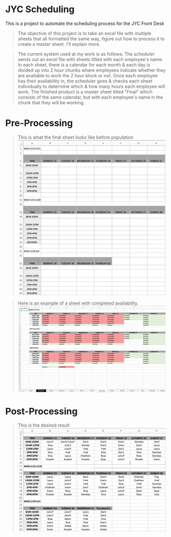 # JYC Scheduling
This is a project to automate the scheduling process for the JYC Front Desk 
> The objective of this project is to take an excel file with multiple sheets that all formatted the same way, figure out how to process it to create a master sheet. I'll explain more.

> The current system used at my work is as follows: The scheduler sends out an excel file with sheets titled with each employee's name. In each sheet, there is a calendar for each month & each day is divided up into 2 hour chunks where employees indicate whether they are available to work the 2 hour block or not. Once each employee has their availability in, the scheduler goes & checks each sheet individually to determine which & how many hours each employee will work. The finished product is a master sheet titled "Final" which consists of the same calendar, but with each employee's name in the chunk that they will be working. 

# Pre-Processing

> This is what the final sheet looks like before population
![Excel Sheet](images/excelFile.png)

> Here is an example of a sheet with completed availability.
![Example](images/exampleSchedule.png)

# Post-Processing

> This is the desired result
![Filled Final](images/filledFinal.png)
